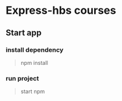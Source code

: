 # Express-hbs courses

## Start app

### install dependency
> npm install 

### run project
> start npm 

